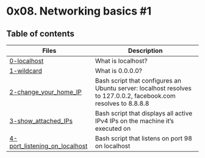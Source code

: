 # 0x08. Networking basics #1

## Table of contents
Files | Description
----- | -----------
[0-localhost](./0-localhost) | What is localhost?
[1-wildcard](./1-wildcard) | What is 0.0.0.0?
[2-change_your_home_IP](./2-change_your_home_IP) | Bash script that configures an Ubuntu server: localhost resolves to 127.0.0.2, facebook.com resolves to 8.8.8.8
[3-show_attached_IPs](./3-show_attached_IPs) | Bash script that displays all active IPv4 IPs on the machine it’s executed on
[4-port_listening_on_localhost](./4-port_listening_on_localhost) | Bash script that listens on port 98 on localhost
